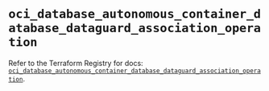 # `oci_database_autonomous_container_database_dataguard_association_operation`

Refer to the Terraform Registry for docs: [`oci_database_autonomous_container_database_dataguard_association_operation`](https://registry.terraform.io/providers/oracle/oci/6.18.0/docs/resources/database_autonomous_container_database_dataguard_association_operation).
